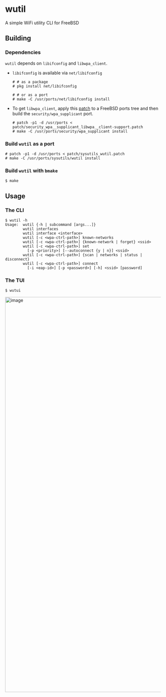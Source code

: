 # wutil
A simple WiFi utility CLI for FreeBSD

## Building
### Dependencies
`wutil` depends on `libifconfig` and `libwpa_client`.
- `libifconfig` is available via `net/libifconfig`
  ```console
  # # as a package
  # pkg install net/libifconfig

  # # or as a port
  # make -C /usr/ports/net/libifconfig install
  ```
- To get `libwpa_client`, apply this
[patch](patch/security_wpa__supplicant_libwpa__client-support.patch) to a
FreeBSD ports tree and then build the `security/wpa_supplicant` port.
  ```console
  # patch -p1 -d /usr/ports < patch/security_wpa__supplicant_libwpa__client-support.patch
  # make -C /usr/ports/security/wpa_supplicant install
  ```

### Build `wutil` as a port
```console
# patch -p1 -d /usr/ports < patch/sysutils_wutil.patch
# make -C /usr/ports/sysutils/wutil install
```

### Build `wutil` with `bmake`
```console
$ make
```

## Usage
### The CLI
```console
$ wutil -h
Usage:  wutil {-h | subcommand [args...]}
        wutil interfaces
        wutil interface <interface>
        wutil [-c <wpa-ctrl-path>] known-networks
        wutil [-c <wpa-ctrl-path>] {known-network | forget} <ssid>
        wutil [-c <wpa-ctrl-path>] set
          [-p <priority>] [--autoconnect {y | n}] <ssid>
        wutil [-c <wpa-ctrl-path>] {scan | networks | status | disconnect}
        wutil [-c <wpa-ctrl-path>] connect
          [-i <eap-id>] [-p <password>] [-h] <ssid> [password]
```

### The TUI
```console
$ wutui
```
<img width="1694" height="1279" alt="image" src="https://github.com/user-attachments/assets/b100b134-fa9d-45cc-8e96-3115a3b55012" />
